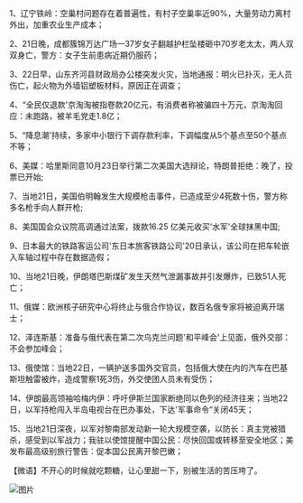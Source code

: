 1、辽宁铁岭：空巢村问题存在着普遍性，有村子空巢率近90%，大量劳动力离村外出，加重农业生产成本；

2、21日晚，成都簇锦万达广场一37岁女子翻越护栏坠楼砸中70岁老太太，两人双双身亡，警方：女子生前患病近期仍服药；

3、22日早，山东齐河县财政局办公楼突发火灾，当地通报：明火已扑灭，无人员伤亡，起火物为外墙铝塑板材料，原因正在调查；

4、“全民仅退款'京淘淘被指卷款20亿元，有消费者称被骗四十万元，京淘淘回应：未跑路，被羊毛党走1.8亿；

5、“降息潮'持续，多家中小银行下调存款利率，下调幅度从5个基点至50个基点不等；

6、美媒：哈里斯同意10月23日举行第二次美国大选辩论，特朗普拒绝：晚了，投票已开始;

7、当地21日，美国伯明翰发生大规模枪击事件，已造成至少4死数十伤，警方称多名枪手向人群开枪;

8、美国国会众议院高调通过法案，拨款16.25 亿美元收买'水军'全球抹黑中国;

9、日本最大的铁路客运公司'东日本旅客铁路公司'20日承认，该公司在把车轮嵌入车轴过程中存在数据造假；

10、当地21日晚，伊朗塔巴斯煤矿发生天然气泄漏事故并引发爆炸，已致51人死亡；

11、俄媒：欧洲核子研究中心将终止与俄合作协议，数百名俄专家将被迫离开瑞士；

12、泽连斯基：准备与俄代表在第二次乌克兰问题'和平峰会'上见面，俄外交部：不会参加峰会；

13、俄使馆：当地22日，一辆护送多国外交官员，包括俄大使在内的汽车在巴基斯坦触雷被炸，造成警察1死3伤，外交使团人员未有受伤；

14、伊朗最高领袖哈梅内伊：呼吁伊斯兰国家断绝同以色列的经济往来；当地22日，以军持枪闯入半岛电视台在巴办事处，下达'军事命令“关闭45天；

15、当地21日深夜，以军对黎南部发动新一轮大规模空袭，以防长：真主党被猎杀，感受到以军战力；我驻以使馆提醒中国公民：尽快回国或转移至安全地区；美发布最高级别旅行警告：促本国公民离开黎巴嫩；

【微语】不开心的时候就吃颗糖，让心里甜一下，别被生活的苦压垮了。

![图片](https://api.03c3.cn/api/zb)
